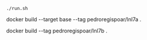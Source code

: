 

`./run.sh`



docker build --target base --tag pedroregispoar/lnl7a .

docker build --tag pedroregispoar/lnl7b .
